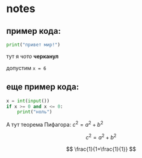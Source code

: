 # notes

## пример кода:

```python
print("привет мир!")
```

тут я *чото* **черканул**

допустим `x = 6`

## еще пример кода:

```python
x = int(input())
if x >= 0 and x <= 0:
    print("ноль")
```

А тут теорема Пифагора: $c^2=a^2+b^2$

$$
c^2=a^2+b^2
$$

$$
\frac{1}{1+\frac{1}{1}}
$$
